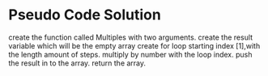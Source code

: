 # Pseudo Code Solution
create the function called Multiples with two arguments.
create the result variable which will be the empty array
create for loop starting index [1],with the length amount of steps.
multiply by number with the loop index.
push the result in to the array.
return the array.